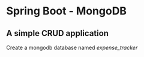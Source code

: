 # Spring Boot - MongoDB
## A simple CRUD application

Create a mongodb database named *expense_tracker*

